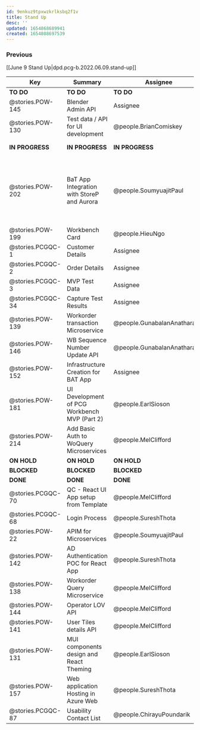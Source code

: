 ```yaml
---
id: 9enkuz9tpxwzkrlksbq2f1v
title: Stand Up
desc: ''
updated: 1654868689941
created: 1654808697539
---
```


### Previous

[[June 9 Stand Up|dpd.pcg-b.2022.06.09.stand-up]]

| Key               | Summary                                      | Assignee                     | Notes                                                                                    | Components                         |
| ----------------- | -------------------------------------------- | ---------------------------- | ---------------------------------------------------------------------------------------- | ---------------------------------- |
| **TO DO**         | **TO DO**                                    | **TO DO**                    | **TO DO**                                                                                | **TO DO**                          |
| @stories.POW-145  | Blender Admin API                            | Assignee                     |                                                                                          | Microservices and API              |
| @stories.POW-130  | Test data / API for UI development           | @people.BrianComiskey        |                                                                                          | Testing; UI Front End              |
| **IN PROGRESS**   | **IN PROGRESS**                              | **IN PROGRESS**              | **IN PROGRESS**                                                                          | **IN PROGRESS**                    |
| @stories.POW-202  | BaT App Integration with StoreP and Aurora   | @people.SoumyuajitPaul       | There may be a risk, and Paul will share with Guna, Azure SQL possible performance issue | Integration                        |
| @stories.POW-199  | Workbench Card                               | @people.HieuNgo              |                                                                                          | UX                                 |
| @stories.PCGQC-1  | Customer Details                             | Assignee                     |                                                                                          |                                    |
| @stories.PCGQC-2  | Order Details                                | Assignee                     |                                                                                          |                                    |
| @stories.PCGQC-3  | MVP Test Data                                | Assignee                     |                                                                                          |                                    |
| @stories.PCGQC-34 | Capture Test Results                         | Assignee                     |                                                                                          | Microservices and API              |
| @stories.POW-139  | Workorder transaction Microservice           | @people.GunabalanAnatharajan | Chirayu will be testing this                                                             | Microservices and API              |
| @stories.POW-146  | WB Sequence Number Update API                | @people.GunabalanAnatharajan |                                                                                          | Microservices and API              |
| @stories.POW-152  | Infrastructure Creation for BAT App          | Assignee                     |                                                                                          |                                    |
| @stories.POW-181  | UI Development of PCG Workbench MVP (Part 2) | @people.EarlSioson           |                                                                                          | UI Front End                       |
| @stories.POW-214  | Add Basic Auth to WoQuery Microservices      | @people.MelClifford          | Added in 2 days ago                                                                                  |                                    |
| **ON HOLD**       | **ON HOLD**                                  | **ON HOLD**                  | **ON HOLD**                                                                              | **ON HOLD**                        |
| **BLOCKED**       | **BLOCKED**                                  | **BLOCKED**                  | **BLOCKED**                                                                              | **BLOCKED**                        |
| **DONE**          | **DONE**                                     | **DONE**                     | **DONE**                                                                                 | **DONE**                           |
| @stories.PCGQC-70 | QC - React UI App setup from Template        | @people.MelClifford          |                                                                                          | UI Front End                       |
| @stories.PCGQC-68 | Login Process                                | @people.SureshThota          |                                                                                          |                                    |
| @stories.POW-22   | APIM for Microservices                       | @people.SoumyuajitPaul       |                                                                                          | Microservices and API              |
| @stories.POW-142  | AD Authentication POC for React App          | @people.SureshThota          |                                                                                          | Microservices and API;UI Front End |
| @stories.POW-138  | Workorder Query Microservice                 | @people.MelClifford          |                                                                                          | Microservices and API              |
| @stories.POW-144  | Operator LOV API                             | @people.MelClifford          |                                                                                          | Microservices and API              |
| @stories.POW-141  | User Tiles details API                       | @people.MelClifford          |                                                                                          | Microservices and API              |
| @stories.POW-131  | MUI components design and React Theming      | @people.EarlSioson           |                                                                                          | UI Front End;UX                    |
| @stories.POW-157  | Web application Hosting in Azure Web         | @people.SureshThota          |                                                                                          |                                    |
| @stories.PCGQC-87 | Usability Contact List                       | @people.ChirayuPoundarik     |                                                                                          |                                    |
